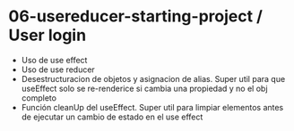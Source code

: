 # 06-usereducer-starting-project / User login

* Uso de use effect 
* Uso de use reducer
* Desestructuracion de objetos y asignacion de alias. Super util para que useEffect solo se re-renderice si cambia una propiedad y no el obj completo
* Función cleanUp del useEffect. Super util para limpiar elementos antes de ejecutar un cambio de estado en el use effect

